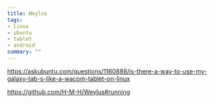 ```yaml
---
title: Weylus
tags:
- linux
- ubuntu
- tablet
- android
summary: ""
---
```


https://askubuntu.com/questions/1160888/is-there-a-way-to-use-my-galaxy-tab-s-like-a-wacom-tablet-on-linux

https://github.com/H-M-H/Weylus#running